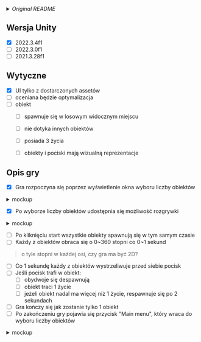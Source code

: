 _<details><summary>Original README</summary>_
Wymagana wersja Unity (do wyboru jedna z podanych):
2022.3.4f1
2022.3.0f1
2021.3.28f1
Dostarczenie projektu: Git

Wytyczne:

- gra nie musi posiadać assetów innych niż te dostarczone, elementy
gamepleyowe mogą zostać stworzone na assetach standardowo dostępnych w
Unity
- UI ma zostać zbudowane TYLKO z elementów dostarczonych
- gra nie musi posiadać muzyki/dźwięków
- obiekt posiada 3 życia
- każdy obiekt spawnuje się w losowym (widocznym) miejscu na planszy
- pierwsza pozycja spawnu NIE MUSI równać się każdym kolejnym pozycjom
tego samego obiektu po stracie życia
- obiekty NIE POWINNY się stykać
- nie liczą się efekty wizualne w gameplayu a optymalizacja działania
gry
- zarówno obiekt, jak i jego pocisk musi mieć swoją wizualną
reprezentację


Opis gry do zrealizowania:

Gra rozpoczyna się poprzez wyświetlenie okna wyboru liczby obiektów (50,
100, 250, 500) - widocznym na mockupie.
Po wyborze liczby obiektów udostępnia się możliwość rozgrywki (jak na
mockupie).
Po kliknięciu start wszystkie obiekty spawnują się w tym samym czasie.
Każdy z obiektów obraca się o losową wartość (0,360) stopni, co losowy
czas (0,1) sekund.
Co sekundę każdy z obiektów wystrzeliwuje pocisk skierowany w stronę w
którą aktualnie jest obrócony.
Pocisk może trafić w zespawnowany (1 ze 50/100/250/500) obiekt. Po
trafieniu obiekt traci jedno ze swoich żyć i znika z planszy.
Jeżeli obiekt ma więcej niż 1 dostępne życie wraca po 2 sekundach od
śmierci na planszę i wykonuje wyżej opisaną mechanikę.
Gra toczy się aż do momentu gdy wszystkie obiekty nie znikną z planszy
na zawsze prócz jednego.
Po zakończeniu gry pojawia się Button "Main menu", który pozwala włączyć
grę na nowo (jak na mockupie) - wraca do okienka z wyborem liczby
obiektów.
</details>

## Wersja Unity
- [x] 2022.3.4f1
- [ ] 2022.3.0f1
- [ ] 2021.3.28f1

## Wytyczne
- [x] UI tylko z dostarczonych assetów
- [ ] oceniana będzie optymalizacja
- [ ] obiekt
  - [ ] spawnuje się w losowym widocznym miejscu
  - [ ] nie dotyka innych obiektów
  - [ ] posiada 3 życia
  - [ ] obiekty i pociski mają wizualną reprezentacje


## Opis gry
- [x] Gra rozpoczyna się poprzez wyświetlenie okna wyboru liczby obiektów
<details><summary>mockup</summary>

![Mockup1](https://github.com/Vheos/Interview.Naptime/assets/9155825/42ba144e-8053-461d-97ab-60379d3c3442)  
</details>

- [x] Po wyborze liczby obiektów udostępnia się możliwość rozgrywki
<details><summary>mockup</summary>

![Mockup2](https://github.com/Vheos/Interview.Naptime/assets/9155825/e36ded54-2f66-4f2a-8c11-815e6c168736)
</details>

- [ ] Po kliknięciu start wszystkie obiekty spawnują się w tym samym czasie
- [ ] Każdy z obiektów obraca się o 0~360 stopni co 0~1 sekund
> o tyle stopni w każdej osi, czy gra ma być 2D?
- [ ] Co 1 sekundę każdy z obiektów wystrzeliwuje przed siebie pocisk 
- [ ] Jeśli pocisk trafi w obiekt:
  - [ ] obydwoje się despawnują
  - [ ] obiekt traci 1 życie
  - [ ] jeżeli obiekt nadal ma więcej niż 1 życie, respawnuje się po 2 sekundach
- [ ] Gra kończy się jak zostanie tylko 1 obiekt
- [ ] Po zakończeniu gry pojawia się przycisk "Main menu", który wraca do wyboru liczby obiektów
<details><summary>mockup</summary>
  
![Mockup3](https://github.com/Vheos/Interview.Naptime/assets/9155825/cdf16ff1-ca2c-45d1-aa4e-780e4fbeae5f)
</details>

